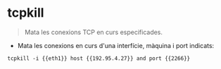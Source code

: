 # tcpkill

> Mata les conexions TCP en curs especificades.

- Mata les conexions en curs d'una interfície, màquina i port indicats:

`tcpkill -i {{eth1}} host {{192.95.4.27}} and port {{2266}}`
